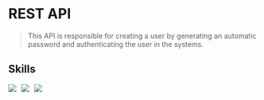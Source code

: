 # REST API 

> This API is responsible for creating a user by generating an automatic password and authenticating the user in the systems.

## Skills

<div style="display: flex; gap: 10px;">
  <img src="https://img.shields.io/badge/.NET-5C2D91?style=for-the-badge&logo=.net&logoColor=white"/>
  <img src="https://img.shields.io/badge/C%23-239120?style=for-the-badge&logo=c-sharp&logoColor=white"/>
  <img src="https://img.shields.io/badge/MongoDB-4EA94B?style=for-the-badge&logo=mongodb&logoColor=white" />   
</div>
<br>

